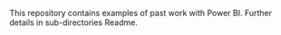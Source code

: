 This repository contains examples of past work with Power BI. Further details in sub-directories Readme.
